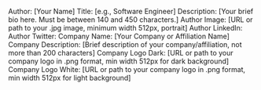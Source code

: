 Author: [Your Name] Title: [e.g., Software Engineer] Description: [Your brief
bio here. Must be between 140 and 450 characters.] Author Image: [URL or path to
your .jpg image, minimum width 512px, portrait] Author LinkedIn: Author Twitter:
Company Name: [Your Company or Affiliation Name] Company Description: [Brief
description of your company/affiliation, not more than 200 characters] Company
Logo Dark: [URL or path to your company logo in .png format, min width 512px for
dark background] Company Logo White: [URL or path to your company logo in .png
format, min width 512px for light background]
